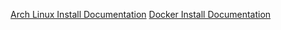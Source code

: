[Arch Linux Install Documentation](SCHNELKER_ARCH_DOCUMENTATION.md)
[Docker Install Documentation](SCHNELKER_DOCKER_DOCUMENTATION.md)
